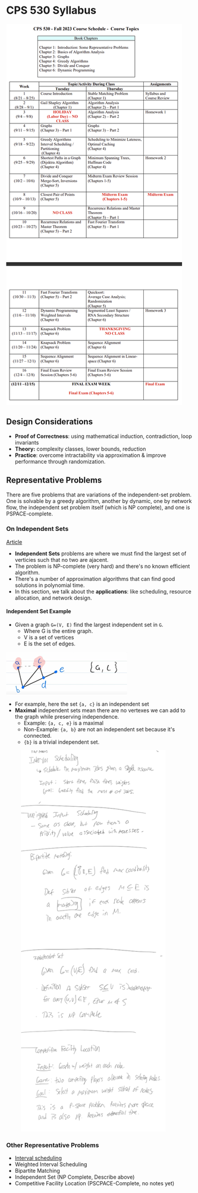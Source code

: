 # CPS 530 Syllabus

![CPS530 Syllabus](../../../../.gitbook/assets/cps530Syllabus.png)

## Design Considerations

* **Proof of Correctness**: using mathematical induction, contradiction, loop invariants
* **Theory:** complexity classes, lower bounds, reduction
* **Practice**: overcome intractability via approximation & improve performance through randomization.

## Representative Problems

There are five problems that are variations of the independent-set problem. One is solvable by a greedy algorithm, another by dynamic, one by network flow, the independent set problem itself (which is NP complete), and one is PSPACE-complete.

### On Independent Sets

[Article](https://www.meltingpointathens.com/what-is-the-maximum-independent-set-problem/)

* **Independent Sets** problems are where we must find the largest set of verticies such that no two are ajacent.
* The problem is NP-complete (very hard) and there's no known efficient algorithm.
* There's a number of approximation algorithms that can find good solutions in polynomial time.
* In this section, we talk about the **applications**: like scheduling, resource allocation, and network design.

#### Independent Set Example

* Given a graph `G=(V, E)` find the largest independent set in `G`.
  * Where G is the entire graph.
  * V is a set of vertices
  * E is the set of edges.

![Independent Set Example.png](../../../../.gitbook/assets/IndependentSetExample.png)

* For example, here the set `{a, c}` is an independent set
* **Maximal** independent sets mean there are no vertexes we can add to the graph while preserving independence.
  * Example: `{a, c, e}` is a maximal
  * Non-Example: `{a, b}` are not an independent set because it's connected.
  * `{b}` is a trivial independent set.

<figure><img src="../../../../.gitbook/assets/image (2) (1) (1) (1) (1) (1) (1) (1) (1) (1) (1) (1) (1) (1) (1) (1) (1) (1) (1) (1) (1) (1).png" alt=""><figcaption></figcaption></figure>

### Other Representative Problems

* [Interval scheduling](../../../../computer-science/data-structures-and-algorithms/computer-science/data-structures-and-algorithms/greedy-algorithms/interval-scheduling.md)
* Weighted Interval Scheduling
* Bipartite Matching
* Independent Set (NP Complete, Describe above)
* Competitive Facility Location (PSCPACE-Complete, no notes yet)
